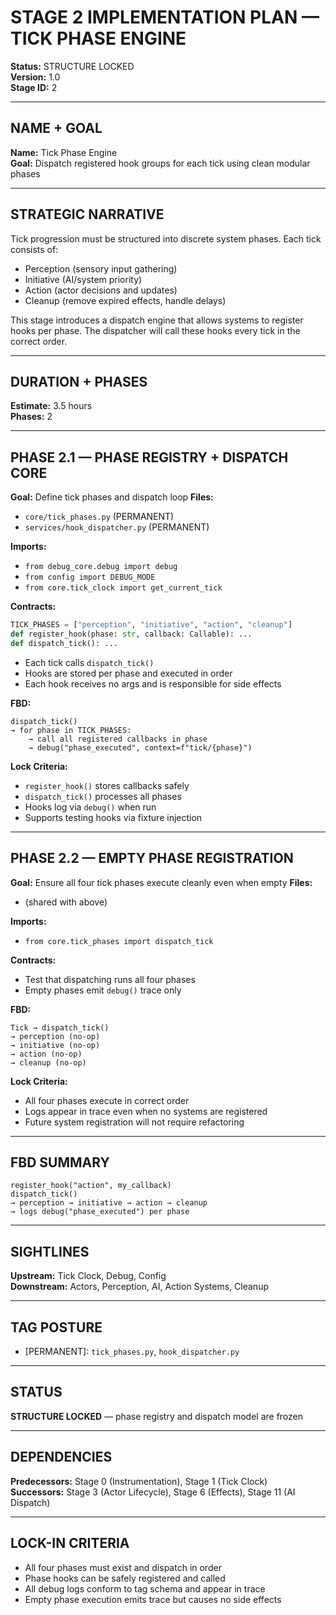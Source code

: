 # STAGE 2 IMPLEMENTATION PLAN — TICK PHASE ENGINE

**Status:** STRUCTURE LOCKED\
**Version:** 1.0\
**Stage ID:** 2

---

## NAME + GOAL

**Name:** Tick Phase Engine\
**Goal:** Dispatch registered hook groups for each tick using clean modular phases

---

## STRATEGIC NARRATIVE

Tick progression must be structured into discrete system phases. Each tick consists of:

- Perception (sensory input gathering)
- Initiative (AI/system priority)
- Action (actor decisions and updates)
- Cleanup (remove expired effects, handle delays)

This stage introduces a dispatch engine that allows systems to register hooks per phase. The dispatcher will call these hooks every tick in the correct order.

---

## DURATION + PHASES

**Estimate:** 3.5 hours\
**Phases:** 2

---

## PHASE 2.1 — PHASE REGISTRY + DISPATCH CORE

**Goal:** Define tick phases and dispatch loop **Files:**

- `core/tick_phases.py` (PERMANENT)
- `services/hook_dispatcher.py` (PERMANENT)

**Imports:**

- `from debug_core.debug import debug`
- `from config import DEBUG_MODE`
- `from core.tick_clock import get_current_tick`

**Contracts:**

```python
TICK_PHASES = ["perception", "initiative", "action", "cleanup"]
def register_hook(phase: str, callback: Callable): ...
def dispatch_tick(): ...
```

- Each tick calls `dispatch_tick()`
- Hooks are stored per phase and executed in order
- Each hook receives no args and is responsible for side effects

**FBD:**

```
dispatch_tick()
→ for phase in TICK_PHASES:
    → call all registered callbacks in phase
    → debug("phase_executed", context=f"tick/{phase}")
```

**Lock Criteria:**

- `register_hook()` stores callbacks safely
- `dispatch_tick()` processes all phases
- Hooks log via `debug()` when run
- Supports testing hooks via fixture injection

---

## PHASE 2.2 — EMPTY PHASE REGISTRATION

**Goal:** Ensure all four tick phases execute cleanly even when empty **Files:**

- (shared with above)

**Imports:**

- `from core.tick_phases import dispatch_tick`

**Contracts:**

- Test that dispatching runs all four phases
- Empty phases emit `debug()` trace only

**FBD:**

```
Tick → dispatch_tick()
→ perception (no-op)
→ initiative (no-op)
→ action (no-op)
→ cleanup (no-op)
```

**Lock Criteria:**

- All four phases execute in correct order
- Logs appear in trace even when no systems are registered
- Future system registration will not require refactoring

---

## FBD SUMMARY

```
register_hook("action", my_callback)
dispatch_tick()
→ perception → initiative → action → cleanup
→ logs debug("phase_executed") per phase
```

---

## SIGHTLINES

**Upstream:** Tick Clock, Debug, Config\
**Downstream:** Actors, Perception, AI, Action Systems, Cleanup

---

## TAG POSTURE

- [PERMANENT]: `tick_phases.py`, `hook_dispatcher.py`

---

## STATUS

**STRUCTURE LOCKED** — phase registry and dispatch model are frozen

---

## DEPENDENCIES

**Predecessors:** Stage 0 (Instrumentation), Stage 1 (Tick Clock)\
**Successors:** Stage 3 (Actor Lifecycle), Stage 6 (Effects), Stage 11 (AI Dispatch)

---

## LOCK-IN CRITERIA

- All four phases must exist and dispatch in order
- Phase hooks can be safely registered and called
- All debug logs conform to tag schema and appear in trace
- Empty phase execution emits trace but causes no side effects

